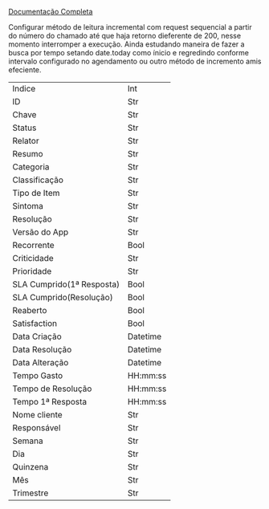 <a href="https://developer.atlassian.com/cloud/jira/platform/rest/v3/api-group-issue-worklogs/#api-rest-api-3-worklog-list-post">Documentação Completa</a>

<p>Configurar método de leitura incremental com request sequencial a partir do número do chamado até que haja retorno dieferente de 200, nesse momento interromper a execução. Ainda estudando maneira de fazer a busca por tempo setando date.today como ínicio e regredindo conforme intervalo configurado no agendamento ou outro método de incremento amis efeciente.</p>

<table>
    <tr>
        <td>Indice</td>
        <td>Int</td>
    </tr>
    <tr>
        <td>ID</td>
        <td>Str</td>
    </tr>
    <tr>
        <td>Chave</td>
        <td>Str</td>
    </tr>
    <tr>
        <td>Status</td>
        <td>Str</td>
    </tr>
    <tr>
        <td>Relator</td>
        <td>Str</td>
    </tr>
    <tr>
        <td>Resumo</td>
        <td>Str</td>
    </tr>
    <tr>
        <td>Categoria</td>
        <td>Str</td>
    </tr>
    <tr>
        <td>Classificação</td>
        <td>Str</td>
    </tr>
    <tr>
        <td>Tipo de Item</td>
        <td>Str</td>
    </tr>
    <tr>
        <td>Sintoma</td>
        <td>Str</td>
    </tr>
    <tr>
        <td>Resolução</td>
        <td>Str</td>
    </tr>
    <tr>
        <td>Versão do App</td>
        <td>Str</td>
    </tr>
    <tr>
        <td>Recorrente</td>
        <td>Bool</td>
    </tr>    
    <tr>
        <td>Criticidade</td>
        <td>Str</td>
    </tr>
    <tr>
        <td>Prioridade</td>
        <td>Str</td>
    </tr>
    <tr>
        <td>SLA Cumprido(1ª Resposta)</td>
        <td>Bool</td>
    </tr>
    <tr>
        <td>SLA Cumprido(Resolução)</td>
        <td>Bool</td>
    </tr>
    <tr>
        <td>Reaberto</td>
        <td>Bool</td>
    </tr>
    <tr>
        <td>Satisfaction</td>
        <td>Bool</td>
    </tr>
    <tr>
        <td>Data Criação</td>
        <td>Datetime</td>
    </tr>
        <tr>
            <td>Data Resolução</td>
            <td>Datetime</td>
        </tr>
        <tr>
            <td>Data Alteração</td>
            <td>Datetime</td>
        </tr>
        <tr>
            <td>Tempo Gasto</td>
            <td>HH:mm:ss</td>
        </tr>
        <tr>
            <td>Tempo de Resolução</td>
            <td>HH:mm:ss</td>
        </tr>
        <tr>
            <td>Tempo 1ª Resposta</td>
            <td>HH:mm:ss</td>
        </tr>
        <tr>
            <td>Nome cliente</td>
            <td>Str</td>
        </tr>
        <tr>
            <td>Responsável</td>
            <td>Str</td>
        </tr>
        <tr>
            <td>Semana</td>
            <td>Str</td>
        </tr>
        <tr>
            <td>Dia</td>
            <td>Str</td>
        </tr>
        <tr>        
            <td>Quinzena</td>
            <td>Str</td>
        </tr>
        <tr>
            <td>Mês</td>
            <td>Str</td>
        </tr>
        <tr>
            <td>Trimestre</td>
            <td>Str</td>
        </tr>
</table>
